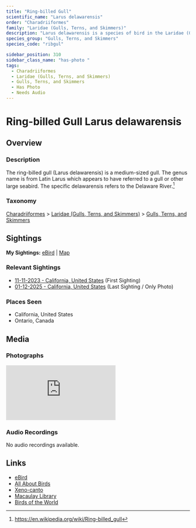 ```yaml
---
title: "Ring-billed Gull"
scientific_name: "Larus delawarensis"
order: "Charadriiformes"
family: "Laridae (Gulls, Terns, and Skimmers)"
description: "Larus delawarensis is a species of bird in the Laridae (Gulls, Terns, and Skimmers) family. It has been observed 12 times. It has been photographed."
species_group: "Gulls, Terns, and Skimmers"
species_code: "ribgul"

sidebar_position: 310
sidebar_class_name: "has-photo "
tags: 
  - Charadriiformes
  - Laridae (Gulls, Terns, and Skimmers)
  - Gulls, Terns, and Skimmers
  - Has Photo
  - Needs Audio
---
```


# Ring-billed Gull <span className='sci_name'>Larus delawarensis</span>

## Overview

### Description
The ring-billed gull (Larus delawarensis) is a medium-sized gull. The genus name is from Latin Larus which appears to have referred to a gull or other large seabird. The specific delawarensis refers to the Delaware River.[^1]

[^1]: https://en.wikipedia.org/wiki/Ring-billed_gull

### Taxonomy
[Charadriiformes](/tags/charadriiformes) > [Laridae (Gulls, Terns, and Skimmers)](/tags/laridae-gulls-terns-and-skimmers) > [Gulls, Terns, and Skimmers](/tags/gulls-terns-and-skimmers)


## Sightings

**My Sightings:** [eBird](https://ebird.org/lifelist?r=world&time=life&spp=ribgul) | [Map](/map?species_code=ribgul)

### Relevant Sightings

* [11-11-2023 - California, United States](https://ebird.org/checklist/S154259403) (First Sighting)
* [01-12-2025 - California, United States](https://ebird.org/checklist/S209042786) (Last Sighting / Only Photo)

### Places Seen

* California, United States
* Ontario, Canada



## Media
### Photographs
<iframe className="photo_iframe horizontal" src="https://macaulaylibrary.org/asset/629095497/embed" frameBorder="0" allowFullScreen></iframe>

### Audio Recordings
No audio recordings available.

## Links
* [eBird](https://ebird.org/species/ribgul) 
* [All About Birds](https://www.allaboutbirds.org/guide/ribgul) 
* [Xeno-canto](https://www.xeno-canto.org/species/larus-delawarensis) 
* [Macaulay Library](https://search.macaulaylibrary.org/catalog?taxonCode=ribgul&sort=rating_rank_desc)
* [Birds of the World](https://birdsoftheworld.org/bow/species/ribgul)
